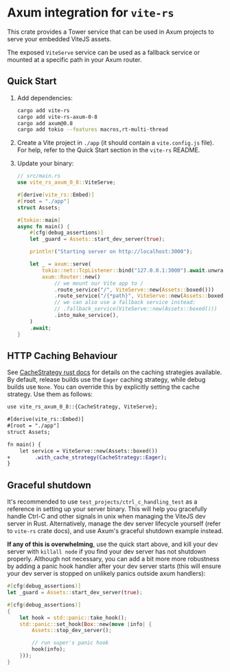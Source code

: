# Axum integration for `vite-rs`

This crate provides a Tower service that can be used in Axum projects to serve your embedded ViteJS assets.

The exposed `ViteServe` service can be used as a fallback service or mounted at a specific path in your Axum router.

## Quick Start

1. Add dependencies:

   ```sh
   cargo add vite-rs
   cargo add vite-rs-axum-0-8
   cargo add axum@0.8
   cargo add tokio --features macros,rt-multi-thread
   ```

2. Create a Vite project in `./app` (it should contain a `vite.config.js` file). For help, refer to the Quick Start section in the `vite-rs` README.

3. Update your binary:

   ```rs
   // src/main.rs
   use vite_rs_axum_0_8::ViteServe;

   #[derive(vite_rs::Embed)]
   #[root = "./app"]
   struct Assets;

   #[tokio::main]
   async fn main() {
       #[cfg(debug_assertions)]
       let _guard = Assets::start_dev_server(true);

       println!("Starting server on http://localhost:3000");

       let _ = axum::serve(
           tokio::net::TcpListener::bind("127.0.0.1:3000").await.unwrap(),
           axum::Router::new()
               // we mount our Vite app to /
               .route_service("/", ViteServe::new(Assets::boxed()))
               .route_service("/{*path}", ViteServe::new(Assets::boxed()))
               // we can also use a fallback service instead:
               // .fallback_service(ViteServe::new(Assets::boxed()))
               .into_make_service(),
       )
       .await;
   }
   ```

## HTTP Caching Behaviour

See [CacheStrategy rust docs](https://docs.rs/vite-rs-axum-0-8?search=CacheStrategy) for details on the caching strategies available. By default, release builds use the `Eager` caching strategy, while debug builds use `None`. You can override this by explicitly setting the cache strategy. Use them as follows:

```diff
use vite_rs_axum_0_8::{CacheStrategy, ViteServe};

#[derive(vite_rs::Embed)]
#[root = "./app"]
struct Assets;

fn main() {
    let service = ViteServe::new(Assets::boxed())
+        .with_cache_strategy(CacheStrategy::Eager);
}
```

## Graceful shutdown

It's recommended to use `test_projects/ctrl_c_handling_test` as a reference in setting up your server binary. This will help you gracefully handle Ctrl-C and other signals in unix when managing the ViteJS dev server in Rust. Alternatively, manage the dev server lifecycle yourself (refer to `vite-rs` crate docs), and use Axum's graceful shutdown example instead.

**If any of this is overwhelming**, use the quick start above, and kill your dev server with `killall node` if you find your dev server has not shutdown properly. Although not necessary, you can add a bit more more robustness by adding a panic hook handler after your dev server starts (this will ensure your dev server is stopped on unlikely panics outside axum handlers):

```rs
#[cfg(debug_assertions)]
let _guard = Assets::start_dev_server(true);

#[cfg(debug_assertions)]
{
    let hook = std::panic::take_hook();
    std::panic::set_hook(Box::new(move |info| {
        Assets::stop_dev_server();

        // run super's panic hook
        hook(info);
    }));
}
```
